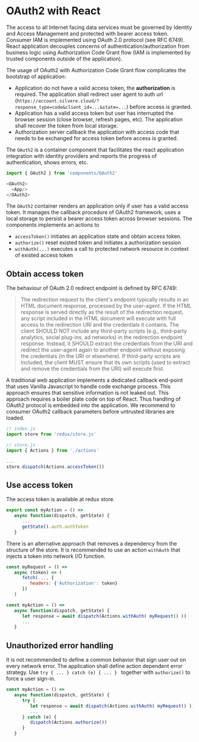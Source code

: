 # OAuth2 with React

The access to all Internet facing data services must be governed by Identity and Access Management and protected with bearer access token. Consumer IAM is implemented using OAuth 2.0 protocol (see RFC 6749). React application decouples concerns of authentication/authorization from business logic using Authorization Code Grant flow (IAM is implemented by trusted components outside of the application). 

The usage of OAuth2 with Authorization Code Grant flow complicates the bootstrap of application:

* Application do not have a valid access token, the **authorization** is required. The application shall redirect user agent to auth url (`https://account.silvere.cloud/?response_type=code&client_id=...&state=...`) before access is granted. 
* Application has a valid access token but user has interrupted the browser session (close browser, refresh pages, etc). The application shall recover the token from local storage.
* Authorization server callback the application with access code that needs to be exchanged for access token before access is granted.


The `OAuth2` is a container component that facilitates the react application integration with identity providers and reports the progress of authentication, shows errors, etc.

```javascript
import { OAuth2 } from 'components/OAuth2'

<OAuth2>
  <App/>
</OAuth2>
```

The `OAuth2` container renders an application only if user has a valid access token. It manages the callback procedure of OAuth2 framework, uses a local storage to persist a bearer access token across browser sessions. The components implements an actions to

* `accessToken()` initiates an application state and obtain access token.
* `authorize()` reset existed token and initiates a authorization session
* `withAuth(...)` executes a call to protected network resource in context of existed access token


## Obtain access token

The behaviour of OAuth 2.0 redirect endpoint is defined by RFC 6749:

>
> The redirection request to the client's endpoint typically results in an HTML document response, processed by the user-agent. If the HTML response is served directly as the result of the redirection request, any script included in the HTML document will execute with full access to the redirection URI and the credentials it contains.
> The client SHOULD NOT include any third-party scripts (e.g., third-party analytics, social plug-ins, ad networks) in the redirection endpoint response.  Instead, it SHOULD extract the credentials from the URI and redirect the user-agent again to another endpoint without exposing the credentials (in the URI or elsewhere).  If third-party scripts are included, the client MUST ensure that its own scripts (used to extract and remove the credentials from the URI) will execute first.
>

A traditional web application implements a dedicated callback end-point that uses Vanilla Javascript to handle code exchange process. This approach ensures that sensitive information is not leaked out. This approach requires a boiler plate code on top of React. Thus handling of OAuth2 protocol is embedded into the application. We recommend to consumer OAuth2 callback parameters before untrusted libraries are loaded.

```javascript
// index.js
import store from 'redux/store.js'

// store.js
import { Actions } from './actions'

...
store.dispatch(Actions.accessToken())
```


## Use access token

The access token is available at redux store.  

```javascript
export const myAction = () => 
   async function(dispatch, getState) {
      ...
      getState().auth.authToken
   }
```

There is an alternative approach that removes a dependency from the structure of the store. It is recommended to use an action `withAuth` that injects a token into network I/O function.

```javascript
const myRequest = () =>
   async (token) => (
      fetch(..., {
         headers: {'Authorization': token}
      })
   )

const myAction = () => 
   async function(dispatch, getState) {
      let response = await dispatch(Actions.withAuth( myRequest() ))
      ...
   }
``` 



## Unauthorized error handling

It is not recommended to define a common behavior that sign user out on every network error. The application shall define action dependent error strategy. Use `try { ... } catch (e) { ... } ` together with `authorize()` to force a user sign-in.

```javascript
const myAction = () => 
   async function(dispatch, getState) {
      try {
         let response = await dispatch(Actions.withAuth( myRequest() ))
         ...
      } catch (e) {
         dispatch(Actions.authorize())
      }
   }
```


